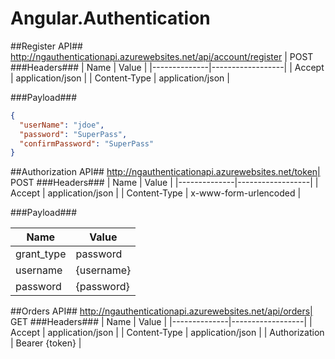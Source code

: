 # Angular.Authentication

##Register API##
http://ngauthenticationapi.azurewebsites.net/api/account/register | POST
###Headers###
| Name         | Value |
|--------------|------------------|
| Accept       | application/json |
| Content-Type | application/json |

###Payload###

```json
{
  "userName": "jdoe",
  "password": "SuperPass",
  "confirmPassword": "SuperPass"
}
```

##Authorization API##
http://ngauthenticationapi.azurewebsites.net/token| POST
###Headers###
| Name         | Value |
|--------------|------------------|
| Accept       | application/json |
| Content-Type | x-www-form-urlencoded |

###Payload###

| Name         | Value |
|--------------|------------------|
| grant_type   | password         |
| username     | {username}       |
| password     | {password}       |

##Orders API##
http://ngauthenticationapi.azurewebsites.net/api/orders| GET
###Headers###
| Name         | Value |
|--------------|------------------|
| Accept       | application/json |
| Content-Type | application/json |
| Authorization | Bearer {token} |
